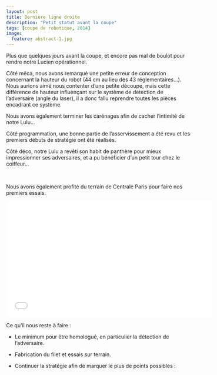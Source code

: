 ```yaml
---
layout: post
title: Dernière ligne droite
description: "Petit statut avant la coupe"
tags: [coupe de robotique, 2014]
image:
  feature: abstract-1.jpg
---
```


Plus que quelques jours avant la coupe, et encore pas mal de boulot pour rendre notre Lucien opérationnel.

Côté méca, nous avons remarqué une petite erreur de conception concernant la hauteur du robot (44 cm au lieu des 43 réglementaires…). Nous aurions aimé nous contenter d’une petite découpe, mais cette différence de hauteur influençant sur le système de détection de l’adversaire (angle du laser), il a donc fallu reprendre toutes les pièces encadrant ce système.

Nous avons également terminer les carénages afin de cacher l’intimité de notre Lulu...

Côté programmation, une bonne partie de l’asservissement a été revu et les premiers débuts de stratégie ont été réalisés.

Côté déco, notre Lulu a revêti son habit de panthère pour mieux impressionner ses adversaires, et a pu bénéficier d’un petit tour chez le coiffeur…

<figure style="text-align:center">
  <a href="{{ site.url }}/images/posts_2014/2014-05-25_lulu.jpg"><img src="{{ site.url }}/images/posts_2014/2014-05-25_lulu.jpg" alt="" style="max-height: 300px; " ></a>
  <a href="{{ site.url }}/images/posts_2014/2014-05-25_lulu_2.jpg"><img src="{{ site.url }}/images/posts_2014/2014-05-25_lulu_2.jpg" alt="" style="max-height: 300px; " ></a>
</figure>



Nous avons également profité du terrain de Centrale Paris pour faire nos premiers essais.

<iframe width="560" height="315" src="//www.youtube.com/embed/2dQ346C9byw" frameborder="0"> </iframe>

Ce qu’il nous reste à faire :

* Le minimum pour être homologué, en particulier la détection de l’adversaire.

* Fabrication du filet et essais sur terrain.

* Continuer la stratégie afin de marquer le plus de points possibles :